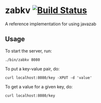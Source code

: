 zabkv [![Build Status](https://travis-ci.org/ZK-1931/zabkv.svg?branch=master)](https://travis-ci.org/ZK-1931/zabkv)
=====

A reference implementation for using javazab

Usage
-----
To start the server, run:

    ./bin/zabkv 8080

To put a key-value pair, do:

    curl localhost:8080/key -XPUT -d 'value'

To get a value for a given key, do:

    curl localhost:8080/key

